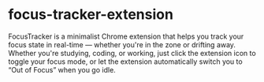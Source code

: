 # focus-tracker-extension
FocusTracker is a minimalist Chrome extension that helps you track your focus state in real-time — whether you're in the zone or drifting away.  Whether you're studying, coding, or working, just click the extension icon to toggle your focus mode, or let the extension automatically switch you to “Out of Focus” when you go idle.
